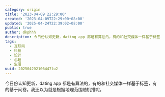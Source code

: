 ```yaml
---
category: origin
title: '2023-04-09 22:29:00'
created: '2023-04-09T22:29:00+08:00'
updated: '2025-04-24T22:39:02+08:00'
public: true
author: dkphhh
description: 今日份认知更新，dating app 都是有算法的，有的和社交媒体一样基于标签，有的基于问卷……
tags:
  - 互联网
  - 科技
  - 设计
  - 心理
  - 生活
uuid: 202504202106447lu2
---
```


今日份认知更新，dating app 都是有算法的，有的和社交媒体一样基于标签，有的基于问卷。我还以为就是根据地理范围随机推呢。

